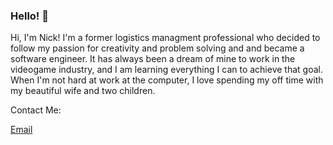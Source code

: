 ### Hello! 👋

Hi, I'm Nick!  I'm a former logistics managment professional who decided to follow my passion for creativity and problem solving and and became a software engineer.  It has always been a dream of mine to work in the videogame industry, and I am learning everything I can to achieve that goal.  When I'm not hard at work at the computer, I love spending my off time with my beautiful wife and two children.

Contact Me:

[Email](ngwatson0379@gmail.com)
